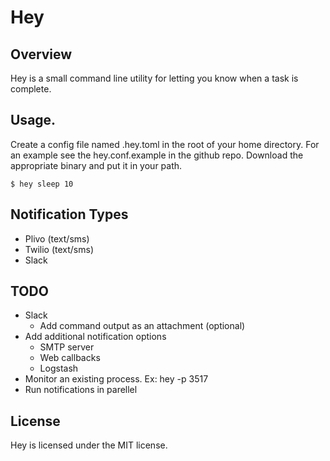# Hey

## Overview
Hey is a small command line utility for letting you know when a task is
complete.

## Usage.
Create a config file named .hey.toml in the root of your home directory. For an
example see the hey.conf.example in the github repo. Download the appropriate
binary and put it in your path.

`
$ hey sleep 10
`

## Notification Types
* Plivo (text/sms)
* Twilio (text/sms)
* Slack

## TODO
* Slack
	* Add command output as an attachment (optional)
* Add additional notification options
	* SMTP server
	* Web callbacks
	* Logstash
* Monitor an existing process. Ex: hey -p 3517
* Run notifications in parellel

## License
Hey is licensed under the MIT license.
